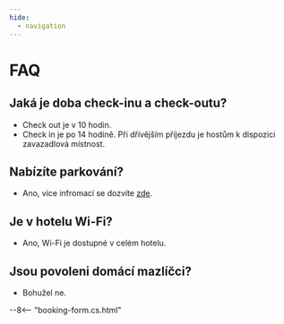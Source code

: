 ```yaml
---
hide:
  - navigation
---
```


# **FAQ**

## Jaká je doba check-inu a check-outu?
- Check out je v 10 hodin.
- Check in je po 14 hodině. Při dřívějším příjezdu je hostům k dispozici zavazadlová místnost.


## Nabízíte parkování?
- Ano, více infromací se dozvíte [zde](03.parking.md).

## Je v hotelu Wi-Fi?
- Ano, Wi-Fi je dostupné v celém hotelu.

## Jsou povoleni domácí mazlíčci?
- Bohužel ne.

--8<-- "booking-form.cs.html"